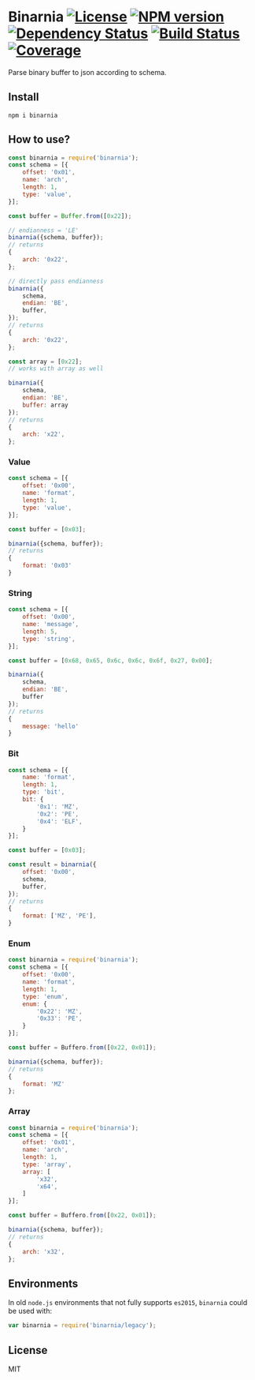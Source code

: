 # Binarnia [![License][LicenseIMGURL]][LicenseURL] [![NPM version][NPMIMGURL]][NPMURL] [![Dependency Status][DependencyStatusIMGURL]][DependencyStatusURL] [![Build Status][BuildStatusIMGURL]][BuildStatusURL] [![Coverage][CoverageIMGURL]][CoverageURL]

Parse binary buffer to json according to schema.

## Install

```
npm i binarnia
```

## How to use?

```js
const binarnia = require('binarnia');
const schema = [{
    offset: '0x01',
    name: 'arch',
    length: 1,
    type: 'value',
}];

const buffer = Buffer.from([0x22]);

// endianness = 'LE'
binarnia({schema, buffer});
// returns
{
    arch: '0x22',
};

// directly pass endianness
binarnia({
    schema,
    endian: 'BE',
    buffer,
});
// returns
{
    arch: '0x22',
};

const array = [0x22];
// works with array as well

binarnia({
    schema,
    endian: 'BE',
    buffer: array
});
// returns
{
    arch: 'x22',
};
```

### Value

```js
const schema = [{
    offset: '0x00',
    name: 'format',
    length: 1,
    type: 'value',
}];

const buffer = [0x03];

binarnia({schema, buffer});
// returns
{
    format: '0x03'
}
```

### String

```js
const schema = [{
    offset: '0x00',
    name: 'message',
    length: 5,
    type: 'string',
}];

const buffer = [0x68, 0x65, 0x6c, 0x6c, 0x6f, 0x27, 0x00];

binarnia({
    schema,
    endian: 'BE',
    buffer
});
// returns
{
    message: 'hello'
}
```

### Bit

```js
const schema = [{
    name: 'format',
    length: 1,
    type: 'bit',
    bit: {
        '0x1': 'MZ',
        '0x2': 'PE',
        '0x4': 'ELF',
    }
}];

const buffer = [0x03];

const result = binarnia({
    offset: '0x00',
    schema,
    buffer,
});
// returns
{
    format: ['MZ', 'PE'],
}
```

### Enum

```js
const binarnia = require('binarnia');
const schema = [{
    offset: '0x00',
    name: 'format',
    length: 1,
    type: 'enum',
    enum: {
        '0x22': 'MZ',
        '0x33': 'PE',
    }
}];

const buffer = Buffero.from([0x22, 0x01]);

binarnia({schema, buffer});
// returns
{
    format: 'MZ'
};
```

### Array

```js
const binarnia = require('binarnia');
const schema = [{
    offset: '0x01',
    name: 'arch',
    length: 1,
    type: 'array',
    array: [
        'x32',
        'x64',
    ]
}];

const buffer = Buffero.from([0x22, 0x01]);

binarnia({schema, buffer});
// returns
{
    arch: 'x32',
};
```

## Environments

In old `node.js` environments that not fully supports `es2015`, `binarnia` could be used with:

```js
var binarnia = require('binarnia/legacy');
```

## License

MIT

[NPMIMGURL]:                https://img.shields.io/npm/v/binarnia.svg?style=flat&longCache=true
[BuildStatusIMGURL]:        https://img.shields.io/travis/coderaiser/binarnia/master.svg?style=flat&longCache=true
[DependencyStatusIMGURL]:   https://img.shields.io/david/coderaiser/binarnia.svg?style=flat&longCache=true
[LicenseIMGURL]:            https://img.shields.io/badge/license-MIT-317BF9.svg?style=flat&longCache=true
[NPMURL]:                   https://npmjs.org/package/binarnia 'npm'
[BuildStatusURL]:           https://travis-ci.org/coderaiser/binarnia  'Build Status'
[DependencyStatusURL]:      https://david-dm.org/coderaiser/binarnia 'Dependency Status'
[LicenseURL]:               https://tldrlegal.com/license/mit-license 'MIT License'

[CoverageURL]:              https://coveralls.io/github/coderaiser/binarnia?branch=master
[CoverageIMGURL]:           https://coveralls.io/repos/coderaiser/binarnia/badge.svg?branch=master&service=github

